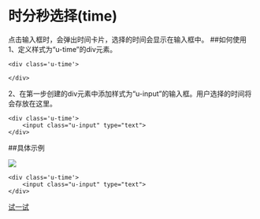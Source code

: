 # 时分秒选择(time)
点击输入框时，会弹出时间卡片，选择的时间会显示在输入框中。
##如何使用
1、定义样式为“u-time”的div元素。
	
	<div class='u-time'>
        
    </div>
2、在第一步创建的div元素中添加样式为“u-input”的输入框。用户选择的时间将会存放在这里。

	<div class='u-time'>
        <input class="u-input" type="text">
    </div>

##具体示例

![](img/time.png) 

	<div class='u-time'>
        <input class="u-input" type="text">
    </div>



[试一试](http://iuap.yonyou.com/fe/demo/#/demos/ui/time "试一试")